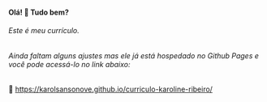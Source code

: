 #### Olá! :raising_hand: Tudo bem?

###### Este é meu currículo. 

###### Ainda faltam alguns ajustes mas ele já está hospedado no Github Pages e você pode acessá-lo no link abaixo:

:link: https://karolsansonove.github.io/curriculo-karoline-ribeiro/

